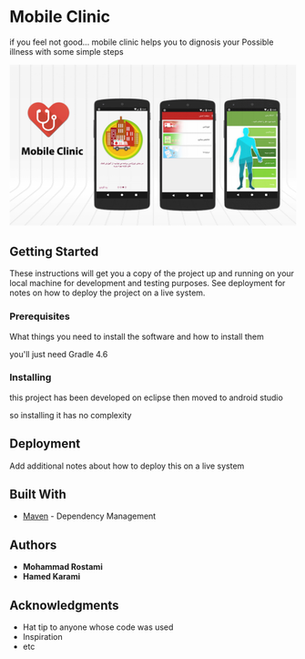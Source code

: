 # Mobile Clinic

if you feel not good...
mobile clinic helps you to dignosis your Possible illness with some simple steps

![ScreenShot](mobileClinic/mobile_clinic.png)

## Getting Started

These instructions will get you a copy of the project up and running on your local machine for development and testing purposes. See deployment for notes on how to deploy the project on a live system.

### Prerequisites

What things you need to install the software and how to install them

you'll just need Gradle 4.6

### Installing

this project has been developed on eclipse then moved to android studio

so installing it has no complexity


## Deployment

Add additional notes about how to deploy this on a live system

## Built With

* [Maven](https://maven.apache.org/) - Dependency Management

## Authors

* **Mohammad Rostami** 
* **Hamed Karami**

## Acknowledgments

* Hat tip to anyone whose code was used
* Inspiration
* etc
